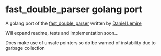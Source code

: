 # fast_double_parser golang port

A golang port of the [fast_double_parser](https://github.com/lemire/fast_double_parser) written by [Daniel Lemire](https://github.com/lemire)

Will expand readme, tests and implementation soon...

Does make use of unsafe pointers so do be warned of instability due to garbage collection
